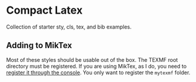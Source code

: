 # Compact Latex
Collection of starter sty, cls, tex, and bib examples.

## Adding to MikTex
Most of these styles should be usable out of the box. The TEXMF root directory
must be registered. If you are using MikTex, as I do, you need to [register it
through the console](https://tex.stackexchange.com/questions/1137/where-do-i-place-my-own-sty-or-cls-files-to-make-them-available-to-all-my-te).
You only want to register the `mytexmf` folder.
